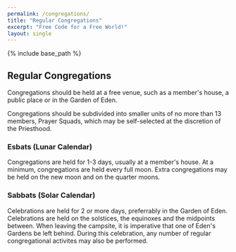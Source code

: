 ```yaml
---
permalink: /congregations/
title: "Regular Congregations"
excerpt: "Free Code for a Free World!"
layout: single
---
```


{% include base_path %}

## Regular Congregations

Congregations should be held at a free venue, such as a member's house, a public place or in the Garden of Eden.

Congregations should be subdivided into smaller units
of no more than 13 members, Prayer Squads,
which may be self-selected at the discretion of the Priesthood.

### Esbats (Lunar Calendar)

Congregations are held for 1-3 days, usually at a member's house.
At a minimum, congregations are held every full moon.
Extra congregations may be held on the new moon and on the quarter moons.

### Sabbats (Solar Calendar)

Celebrations are held for 2 or more days, preferrably in the Garden of Eden.
Celebrations are held on the solstices, the equinoxes and the midpoints between. When leaving the campsite, it is imperative that one of Eden's Gardens be left behind. During this celebration, any number of regular congregational activites may also be performed.

